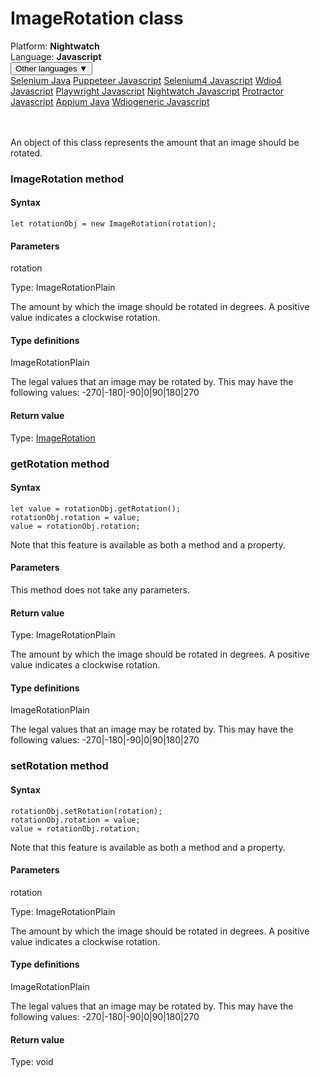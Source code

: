 # ImageRotation class
<div class='platform-bar-container-div'><div class='platform-bar-div'>Platform:  <b> Nightwatch</b>
</div><div class='platform-bar-div'>Language: <b>Javascript</b></div><div class='dropdown-button-container-div'><button class='sdk-language-dropdown-button'>Other languages ▼</button><div class='dropdown-content'>
<a href='../../selenium/java/imagerotation'>Selenium Java</a>
<a href='../../puppeteer/javascript/imagerotation'>Puppeteer Javascript</a>
<a href='../../selenium4/javascript/imagerotation'>Selenium4 Javascript</a>
<a href='../../wdio4/javascript/imagerotation'>Wdio4 Javascript</a>
<a href='../../playwright/javascript/imagerotation'>Playwright Javascript</a>
<a href='../../nightwatch/javascript/imagerotation'>Nightwatch Javascript</a>
<a href='../../protractor/javascript/imagerotation'>Protractor Javascript</a>
<a href='../../appium/java/imagerotation'>Appium Java</a>
<a href='../../wdiogeneric/javascript/imagerotation'>Wdiogeneric Javascript</a>
</div></div><br /><br /></div>




An object of this class represents the amount that an image should be rotated.



### ImageRotation method
#### Syntax


    let rotationObj = new ImageRotation(rotation);
    

#### Parameters

rotation

Type: ImageRotationPlain

The amount by which the image should be rotated in degrees. A positive value indicates a clockwise rotation.

#### Type definitions

ImageRotationPlain

The legal values that an image may be rotated by. This may have the following values: \-270|-180|-90|0|90|180|270

#### Return value

Type:  [ImageRotation](./imagerotation)


### getRotation method
#### Syntax


    let value = rotationObj.getRotation();
    rotationObj.rotation = value;
    value = rotationObj.rotation;
    

Note that this feature is available as both a method and a property.

#### Parameters

This method does not take any parameters.

#### Return value

Type:  ImageRotationPlain

The amount by which the image should be rotated in degrees. A positive value indicates a clockwise rotation.

#### Type definitions

ImageRotationPlain

The legal values that an image may be rotated by. This may have the following values: \-270|-180|-90|0|90|180|270

### setRotation method
#### Syntax


    rotationObj.setRotation(rotation);
    rotationObj.rotation = value;
    value = rotationObj.rotation;
    

Note that this feature is available as both a method and a property.

#### Parameters

rotation

Type: ImageRotationPlain

The amount by which the image should be rotated in degrees. A positive value indicates a clockwise rotation.

#### Type definitions

ImageRotationPlain

The legal values that an image may be rotated by. This may have the following values: \-270|-180|-90|0|90|180|270

#### Return value

Type:  void
